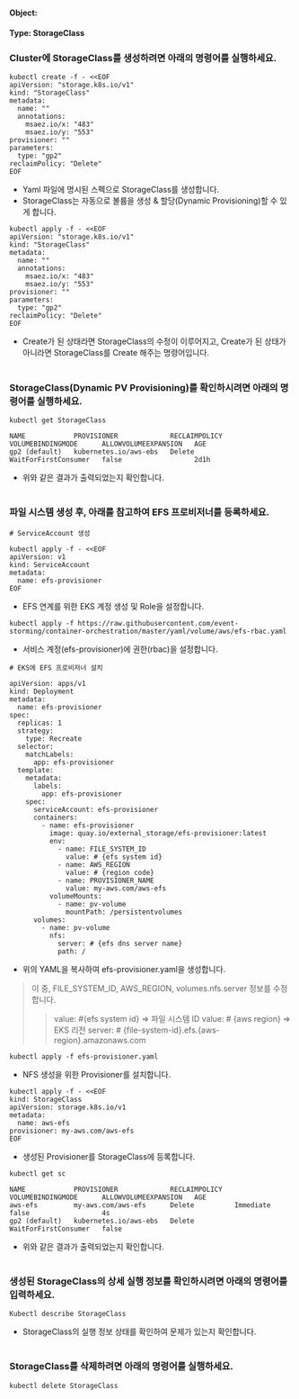
#### Object: 
#### Type: StorageClass

### Cluster에  StorageClass를 생성하려면 아래의 명령어를 실행하세요.

```
kubectl create -f - <<EOF 
apiVersion: "storage.k8s.io/v1"
kind: "StorageClass"
metadata: 
  name: ""
  annotations: 
    msaez.io/x: "483"
    msaez.io/y: "553"
provisioner: ""
parameters: 
  type: "gp2"
reclaimPolicy: "Delete"
EOF
```
- Yaml 파일에 명시된 스펙으로  StorageClass를 생성합니다.
- StorageClass는 자동으로 볼륨을 생성 & 할당(Dynamic Provisioning)할 수 있게 합니다.

```
kubectl apply -f - <<EOF 
apiVersion: "storage.k8s.io/v1"
kind: "StorageClass"
metadata: 
  name: ""
  annotations: 
    msaez.io/x: "483"
    msaez.io/y: "553"
provisioner: ""
parameters: 
  type: "gp2"
reclaimPolicy: "Delete"
EOF
```
- Create가 된 상태라면  StorageClass의 수정이 이루어지고, Create가 된 상태가 아니라면  StorageClass를 Create 해주는 명령어입니다.  
#

### StorageClass(Dynamic PV Provisioning)를 확인하시려면 아래의 명령어를 실행하세요.

```
kubectl get StorageClass

NAME            PROVISIONER             RECLAIMPOLICY   VOLUMEBINDINGMODE      ALLOWVOLUMEEXPANSION   AGE
gp2 (default)   kubernetes.io/aws-ebs   Delete          WaitForFirstConsumer   false                  2d1h

```
- 위와 같은 결과가 출력되었는지 확인합니다.
#

### 파일 시스템 생성 후, 아래를 참고하여 EFS 프로비저너를 등록하세요.

```
# ServiceAccount 생성

kubectl apply -f - <<EOF
apiVersion: v1
kind: ServiceAccount
metadata:
  name: efs-provisioner
EOF	
```
- EFS 연계를 위한 EKS 계정 생성 및 Role을 설정합니다.

```
kubectl apply -f https://raw.githubusercontent.com/event-storming/container-orchestration/master/yaml/volume/aws/efs-rbac.yaml
```
- 서비스 계정(efs-provisioner)에 권한(rbac)을 설정합니다.

```
# EKS에 EFS 프로비저너 설치

apiVersion: apps/v1
kind: Deployment
metadata:
  name: efs-provisioner
spec:
  replicas: 1
  strategy:
    type: Recreate
  selector:
    matchLabels:
      app: efs-provisioner
  template:
    metadata:
      labels:
        app: efs-provisioner
    spec:
      serviceAccount: efs-provisioner
      containers:
        - name: efs-provisioner
          image: quay.io/external_storage/efs-provisioner:latest
          env:
            - name: FILE_SYSTEM_ID
              value: # {efs system id}
            - name: AWS_REGION
              value: # {region code}
            - name: PROVISIONER_NAME
              value: my-aws.com/aws-efs
          volumeMounts:
            - name: pv-volume
              mountPath: /persistentvolumes
      volumes:
        - name: pv-volume
          nfs:
            server: # {efs dns server name}
            path: /

```
- 위의 YAML을 복사하여 efs-provisioner.yaml을 생성합니다.
> 이 중, FILE_SYSTEM_ID, AWS_REGION, volumes.nfs.server 정보를 수정합니다.
>> value: #{efs system id} => 파일 시스템 ID
>> value: # {aws region} => EKS 리전
>> server: # {file-system-id}.efs.{aws-region}.amazonaws.com

```
kubectl apply -f efs-provisioner.yaml
```
- NFS 생성을 위한 Provisioner를 설치합니다.

```
kubectl apply -f - <<EOF
kind: StorageClass
apiVersion: storage.k8s.io/v1
metadata:
  name: aws-efs
provisioner: my-aws.com/aws-efs
EOF
```
- 생성된 Provisioner를 StorageClass에 등록합니다.

```
kubectl get sc

NAME            PROVISIONER             RECLAIMPOLICY   VOLUMEBINDINGMODE      ALLOWVOLUMEEXPANSION   AGE
aws-efs         my-aws.com/aws-efs      Delete          Immediate              false                  4s
gp2 (default)   kubernetes.io/aws-ebs   Delete          WaitForFirstConsumer   false
```
- 위와 같은 결과가 출력되었는지 확인합니다.
#

### 생성된  StorageClass의 상세 실행 정보를 확인하시려면 아래의 명령어를 입력하세요.

```
Kubectl describe StorageClass 
```
-  StorageClass의 실행 정보 상태를 확인하여 문제가 있는지 확인합니다.  
#

###  StorageClass를 삭제하려면 아래의 명령어를 실행하세요.

```
kubectl delete StorageClass 
```
#
